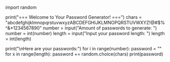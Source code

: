 <!-- Project 7: Password Generator Python Project -->

import random

print("=== Welcome to Your Password Generator! ===")
chars = "abcdefghijklmnopqrstuvwxyzABCDEFGHIJKLMNOPQRSTUVWXYZ!@#$%^&*1234567890"
number = input("Amount of passwords to generate: ")
number = int(number)
length = input("Input your password length: ")
length = int(length)

print("\nHere are your passwords:")
for i in range(number):
    password = ""
    for x in range(length):
        password += random.choice(chars)
    print(password)
